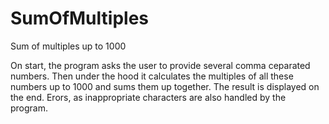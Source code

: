 # SumOfMultiples
Sum of multiples up to 1000

On start, the program asks the user to provide several comma ceparated numbers. Then under the hood it calculates the multiples of all these numbers up to 1000
and sums them up together. The result is displayed on the end. Erors, as inappropriate characters are also handled by the program.
